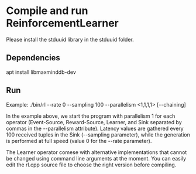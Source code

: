 # Compile and run ReinforcementLearner
Please install the stduuid library in the stduuid folder.

## Dependencies
apt install libmaxminddb-dev

## Run

Example: ./bin/rl --rate 0 --sampling 100 --parallelism <1,1,1,1> [--chaining]

In the example above, we start the program with parallelism 1 for each operator (Event-Source, Reward-Source, Learner, and Sink separated by commas in the --parallelism attribute). Latency values are gathered every 100 received tuples in the Sink (--sampling parameter), while the generation is performed at full speed (value 0 for the --rate parameter).

The Learner operator comese with alternative implementations that cannot be changed using command line arguments at the moment. You can easily edit the rl.cpp source file to choose the right version before compiling.
